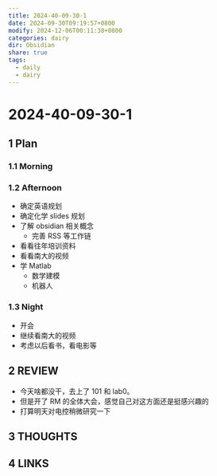 ```yaml
---
title: 2024-40-09-30-1
date: 2024-09-30T09:19:57+0800
modify: 2024-12-06T00:11:38+0800
categories: dairy
dir: Obsidian
share: true
tags:
  - daily
  - dairy
---
```


# 2024-40-09-30-1

## 1 Plan

### 1.1 Morning

### 1.2 Afternoon

- 确定英语规划
- 确定化学 slides 规划
- 了解 obsidian 相关概念
	- 完善 RSS 等工作链
- 看看往年培训资料
- 看看南大的视频
- 学 Matlab
	- 数学建模
	- 机器人

### 1.3 Night

- 开会
- 继续看南大的视频
- 考虑以后看书，看电影等

## 2 REVIEW

- 今天啥都没干，去上了 101 和 lab0。
- 但是开了 RM 的全体大会，感觉自己对这方面还是挺感兴趣的
- 打算明天对电控稍微研究一下

## 3 THOUGHTS

## 4 LINKS
